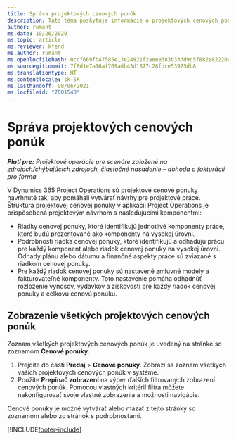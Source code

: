 ```yaml
---
title: Správa projektových cenových ponúk
description: Táto téma poskytuje informácie o projektových cenových ponukách.
author: rumant
ms.date: 10/26/2020
ms.topic: article
ms.reviewer: kfend
ms.author: rumant
ms.openlocfilehash: 0ccf669fb47585e13e24921f2aeee383b33dd9c5f882e82220a906f9b73bfcc4
ms.sourcegitcommit: 7f8d1e7a16af769adb43d1877c28fdce53975db8
ms.translationtype: HT
ms.contentlocale: sk-SK
ms.lasthandoff: 08/06/2021
ms.locfileid: "7001540"
---
```

# <a name="manage-project-quotes"></a>Správa projektových cenových ponúk

_**Platí pre:** Projektové operácie pre scenáre založené na zdrojoch/chýbajúcich zdrojoch, čiastočné nasadenie – dohoda o fakturácii pro forma_

V Dynamics 365 Project Operations sú projektové cenové ponuky navrhnuté tak, aby pomáhali vytvárať návrhy pre projektové práce. Štruktúra projektovej cenovej ponuky v aplikácii Project Operations je prispôsobená projektovým návrhom s nasledujúcimi komponentmi:

  - Riadky cenovej ponuky, ktoré identifikujú jednotlivé komponenty práce, ktoré budú prezentované ako komponenty na vysokej úrovni.
  - Podrobnosti riadka cenovej ponuky, ktoré identifikujú a odhadujú prácu pre každý komponent alebo riadok cenovej ponuky na vysokej úrovni. Odhady plánu alebo dátumu a finančné aspekty práce sú zviazané s riadkom cenovej ponuky.
  - Pre každý riadok cenovej ponuky sú nastavené zmluvné modely a fakturovateľné komponenty. Toto nastavenie pomáha odhadnúť rozloženie výnosov, výdavkov a ziskovosti pre každý riadok cenovej ponuky a celkovú cenovú ponuku.

## <a name="view-all-project-based-quotes"></a>Zobrazenie všetkých projektových cenových ponúk

Zoznam všetkých projektových cenových ponúk je uvedený na stránke so zoznamom **Cenové ponuky**. 

1. Prejdite do časti **Predaj** > **Cenové ponuky**. Zobrazí sa zoznam všetkých vašich projektových cenových ponúk v systéme. 
2. Použite **Prepínač zobrazení** na výber ďalších filtrovaných zobrazení cenových ponúk. Pomocou vlastných kritérií filtra môžete nakonfigurovať svoje vlastné zobrazenia a možnosti navigácie.

Cenové ponuky je možné vytvárať alebo mazať z tejto stránky so zoznamom alebo zo stránok s podrobnosťami.


[!INCLUDE[footer-include](../../includes/footer-banner.md)]